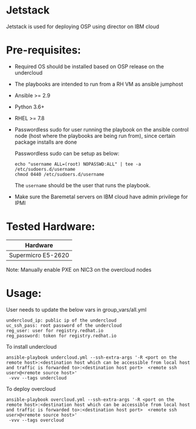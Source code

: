 # Jetstack

Jetstack is used for deploying OSP using director on IBM cloud

Pre-requisites:
===============

* Required OS should be installed based on OSP release on the undercloud
* The playbooks are intended to run from a RH VM as ansible jumphost
* Ansible >= 2.9
* Python 3.6+
* RHEL >= 7.8
* Passwordless sudo for user running the playbook on the ansible control node (host where the playbooks are being run from), since certain package installs are done

  Passwordless sudo can be setup as below:
  ```
  echo "username ALL=(root) NOPASSWD:ALL" | tee -a /etc/sudoers.d/username
  chmod 0440 /etc/sudoers.d/username
  ```
  The `username` should be the user that runs the playbook.

* Make sure the Baremetal servers on IBM cloud have admin privilege for IPMI

Tested Hardware:
================

| Hardware             |
| -------------------- |
| Supermicro E5-2620   |

Note: Manually enable PXE on NIC3 on the overcloud nodes


Usage:
======

User needs to update the below vars in group_vars/all.yml

```
undercloud_ip: public ip of the undercloud
uc_ssh_pass: root password of the undercloud
reg_user: user for registry.redhat.io
reg_password: token for registry.redhat.io
```

To install undercloud

```
ansible-playbook undercloud.yml --ssh-extra-args '-R <port on the remote host>:<destination host which can be accessible from local host and traffic is forwarded to>:<destination host port>  <remote ssh user>@<remote source host>'
 -vvv --tags undercloud
```

To deploy overcloud

```
ansible-playbook overcloud.yml --ssh-extra-args '-R <port on the remote host>:<destination host which can be accessible from local host and traffic is forwarded to>:<destination host port>  <remote ssh user>@<remote source host>'
 -vvv --tags overcloud
```
